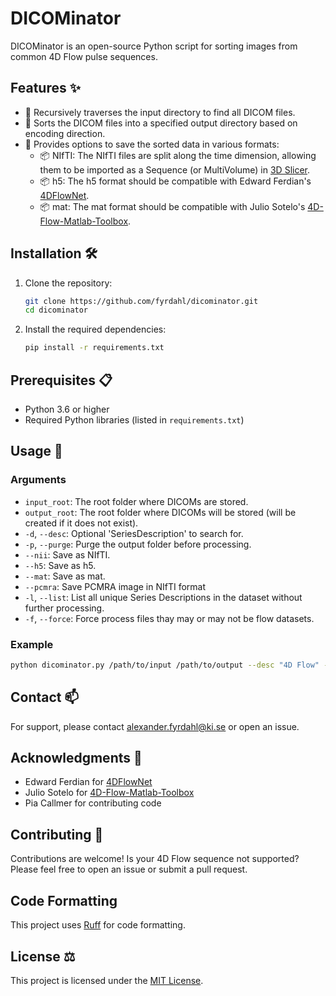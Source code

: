 # DICOMinator

DICOMinator is an open-source Python script for sorting images from common 4D Flow pulse sequences.

## Features :sparkles:

- :open_file_folder: Recursively traverses the input directory to find all DICOM files.
- :open_file_folder: Sorts the DICOM files into a specified output directory based on encoding direction.
- :floppy_disk: Provides options to save the sorted data in various formats:
    - :package:	NIfTI: The NIfTI files are split along the time dimension, allowing them to be imported as a Sequence (or MultiVolume) in [3D Slicer](https://www.slicer.org/).
    - :package:	h5: The h5 format should be compatible with Edward Ferdian's [4DFlowNet](https://github.com/edwardferdian/4DFlowNet).
    - :package: mat: The mat format should be compatible with Julio Sotelo's [4D-Flow-Matlab-Toolbox](https://github.com/JulioSoteloParraguez/4D-Flow-Matlab-Toolbox).


## Installation :hammer_and_wrench:

1. Clone the repository:
    ```sh
    git clone https://github.com/fyrdahl/dicominator.git
    cd dicominator
    ```

2. Install the required dependencies:
    ```sh
    pip install -r requirements.txt
    ```

## Prerequisites :clipboard:

- Python 3.6 or higher
- Required Python libraries (listed in `requirements.txt`)

## Usage :rocket:

### Arguments

- `input_root`: The root folder where DICOMs are stored.
- `output_root`: The root folder where DICOMs will be stored (will be created if it does not exist).
- `-d`, `--desc`: Optional 'SeriesDescription' to search for.
- `-p`, `--purge`: Purge the output folder before processing.
- `--nii`: Save as NIfTI.
- `--h5`: Save as h5.
- `--mat`: Save as mat.
- `--pcmra`: Save PCMRA image in NIfTI format
- `-l`, `--list`: List all unique Series Descriptions in the dataset without further processing.
- `-f`, `--force`: Force process files thay may or may not be flow datasets.

### Example

```sh
python dicominator.py /path/to/input /path/to/output --desc "4D Flow" --nii --h5 --mat
```

## Contact :mailbox:

For support, please contact alexander.fyrdahl@ki.se or open an issue.

## Acknowledgments :pray:

- Edward Ferdian for [4DFlowNet](https://github.com/edwardferdian/4DFlowNet)
- Julio Sotelo for [4D-Flow-Matlab-Toolbox](https://github.com/JulioSoteloParraguez/4D-Flow-Matlab-Toolbox)
- Pia Callmer for contributing code

## Contributing :handshake:

Contributions are welcome! Is your 4D Flow sequence not supported? Please feel free to open an issue or submit a pull request.

## Code Formatting

This project uses [Ruff](https://github.com/astral-sh/ruff) for code formatting.

## License :balance_scale:

This project is licensed under the [MIT License](LICENSE).
